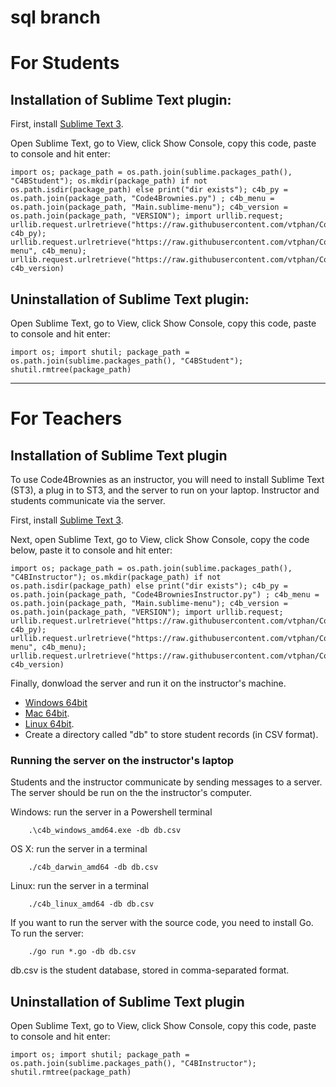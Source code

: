 # sql branch

# For Students
## Installation of Sublime Text plugin:

First, install [Sublime Text 3](https://www.sublimetext.com/3).

Open Sublime Text, go to View, click Show Console, copy this code, paste to console and hit enter:

```
import os; package_path = os.path.join(sublime.packages_path(), "C4BStudent"); os.mkdir(package_path) if not os.path.isdir(package_path) else print("dir exists"); c4b_py = os.path.join(package_path, "Code4Brownies.py") ; c4b_menu = os.path.join(package_path, "Main.sublime-menu"); c4b_version = os.path.join(package_path, "VERSION"); import urllib.request; urllib.request.urlretrieve("https://raw.githubusercontent.com/vtphan/Code4Brownies/sql/src/C4BStudent/Code4Brownies.py", c4b_py); urllib.request.urlretrieve("https://raw.githubusercontent.com/vtphan/Code4Brownies/sql/src/C4BStudent/Main.sublime-menu", c4b_menu); urllib.request.urlretrieve("https://raw.githubusercontent.com/vtphan/Code4Brownies/sql/src/VERSION", c4b_version)
```

## Uninstallation of Sublime Text plugin:

Open Sublime Text, go to View, click Show Console, copy this code, paste to console and hit enter:

```
import os; import shutil; package_path = os.path.join(sublime.packages_path(), "C4BStudent"); shutil.rmtree(package_path)
```

_____

# For Teachers

## Installation of Sublime Text plugin

To use Code4Brownies as an instructor, you will need to install Sublime Text (ST3), a plug in to ST3, and the server to run on your laptop. Instructor and students communicate via the server.

First, install [Sublime Text 3](https://www.sublimetext.com/3).

Next, open Sublime Text, go to View, click Show Console, copy the code below, paste it to console and hit enter:

```
import os; package_path = os.path.join(sublime.packages_path(), "C4BInstructor"); os.mkdir(package_path) if not os.path.isdir(package_path) else print("dir exists"); c4b_py = os.path.join(package_path, "Code4BrowniesInstructor.py") ; c4b_menu = os.path.join(package_path, "Main.sublime-menu"); c4b_version = os.path.join(package_path, "VERSION"); import urllib.request; urllib.request.urlretrieve("https://raw.githubusercontent.com/vtphan/Code4Brownies/sql/src/C4BInstructor/Code4BrowniesInstructor.py", c4b_py); urllib.request.urlretrieve("https://raw.githubusercontent.com/vtphan/Code4Brownies/sql/src/C4BInstructor/Main.sublime-menu", c4b_menu); urllib.request.urlretrieve("https://raw.githubusercontent.com/vtphan/Code4Brownies/sql/src/VERSION", c4b_version)
```

Finally, donwload the server and run it on the instructor's machine.

- [Windows 64bit](https://umdrive.memphis.edu/vphan/public/C4B/c4b_windows_amd64.exe)
- [Mac 64bit](https://umdrive.memphis.edu/vphan/public/C4B/c4b_darwin_amd64).
- [Linux 64bit](https://umdrive.memphis.edu/vphan/public/C4B/c4b_linux_amd64).
- Create a directory called "db" to store student records (in CSV format).

### Running the server on the instructor's laptop

Students and the instructor communicate by sending messages to a server.  The server should be run on the the instructor's computer.

Windows: run the server in a Powershell terminal
```
    .\c4b_windows_amd64.exe -db db.csv
````

OS X: run the server in a terminal
```
    ./c4b_darwin_amd64 -db db.csv
````

Linux: run the server in a terminal
```
    ./c4b_linux_amd64 -db db.csv
````

If you want to run the server with the source code, you need to install Go.  To run the server:
```
    ./go run *.go -db db.csv
````
db.csv is the student database, stored in comma-separated format.


## Uninstallation of Sublime Text plugin

Open Sublime Text, go to View, click Show Console, copy this code, paste to console and hit enter:

```
import os; import shutil; package_path = os.path.join(sublime.packages_path(), "C4BInstructor"); shutil.rmtree(package_path)
```

